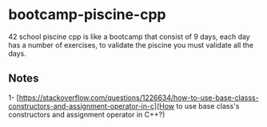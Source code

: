 # bootcamp-piscine-cpp
42 school piscine cpp is like a bootcamp that consist of 9 days, each day has a number of exercises, to validate the piscine you must validate all the days. 
## Notes
1- [https://stackoverflow.com/questions/1226634/how-to-use-base-classs-constructors-and-assignment-operator-in-c](How to use base class's constructors and assignment operator in C++?)
